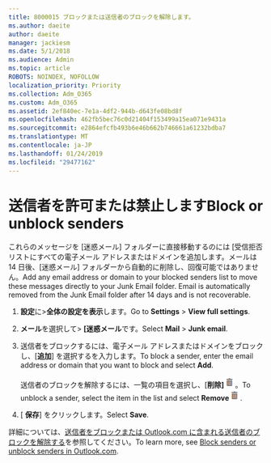 ```yaml
---
title: 8000015 ブロックまたは送信者のブロックを解除します。
ms.author: daeite
author: daeite
manager: jackiesm
ms.date: 5/1/2018
ms.audience: Admin
ms.topic: article
ROBOTS: NOINDEX, NOFOLLOW
localization_priority: Priority
ms.collection: Adm_O365
ms.custom: Adm_O365
ms.assetid: 2ef840ec-7e1a-4df2-944b-d643fe08bd8f
ms.openlocfilehash: 462fb5bec76c0d21404f153499a15ea071e9431a
ms.sourcegitcommit: e2864efcfb493b6e46b662b746661a61232bdba7
ms.translationtype: MT
ms.contentlocale: ja-JP
ms.lasthandoff: 01/24/2019
ms.locfileid: "29477162"
---
```

# <a name="block-or-unblock-senders"></a><span data-ttu-id="f23e5-102">送信者を許可または禁止します</span><span class="sxs-lookup"><span data-stu-id="f23e5-102">Block or unblock senders</span></span>

<span data-ttu-id="f23e5-p101">これらのメッセージを [迷惑メール] フォルダーに直接移動するのには [受信拒否リストにすべての電子メール アドレスまたはドメインを追加します。メールは 14 日後、[迷惑メール] フォルダーから自動的に削除し、回復可能ではありません。</span><span class="sxs-lookup"><span data-stu-id="f23e5-p101">Add any email address or domain to your blocked senders list to move these messages directly to your Junk Email folder. Email is automatically removed from the Junk Email folder after 14 days and is not recoverable.</span></span>
  
1. <span data-ttu-id="f23e5-105">**設定**に\>**全体の設定を表示**します。</span><span class="sxs-lookup"><span data-stu-id="f23e5-105">Go to **Settings** \> **View full settings**.</span></span> 
    
2. <span data-ttu-id="f23e5-106">**メール**を選択して\> **[迷惑メール**です。</span><span class="sxs-lookup"><span data-stu-id="f23e5-106">Select **Mail** \> **Junk email**.</span></span> 
    
3. <span data-ttu-id="f23e5-107">送信者をブロックするには、電子メール アドレスまたはドメインをブロックし、[**追加**] を選択するを入力します。</span><span class="sxs-lookup"><span data-stu-id="f23e5-107">To block a sender, enter the email address or domain that you want to block and select **Add**.</span></span> 
    
    <span data-ttu-id="f23e5-108">送信者のブロックを解除するには、一覧の項目を選択し、[**削除]**![削除](media/deb47846-8483-4f9d-813a-fc8fe288b583.png)。</span><span class="sxs-lookup"><span data-stu-id="f23e5-108">To unblock a sender, select the item in the list and select **Remove**![Delete](media/deb47846-8483-4f9d-813a-fc8fe288b583.png).</span></span>
    
4. <span data-ttu-id="f23e5-109">[ **保存**] をクリックします。</span><span class="sxs-lookup"><span data-stu-id="f23e5-109">Select **Save**.</span></span> 
    
<span data-ttu-id="f23e5-110">詳細については、[送信者をブロックまたは Outlook.com に含まれる送信者のブロックを解除する](https://go.microsoft.com/fwlink/p/?linkid=873133)を参照してください。</span><span class="sxs-lookup"><span data-stu-id="f23e5-110">To learn more, see [Block senders or unblock senders in Outlook.com](https://go.microsoft.com/fwlink/p/?linkid=873133).</span></span>
  

